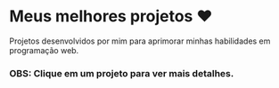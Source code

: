 # Meus melhores projetos ❤️

Projetos desenvolvidos por mim para aprimorar minhas habilidades em programação web.

### OBS: Clique em um projeto para ver mais detalhes.